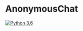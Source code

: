 # AnonymousChat

[![Python 3.6](https://img.shields.io/badge/python-3.6-blue.svg)](https://www.python.org/downloads/release/python-360/)

